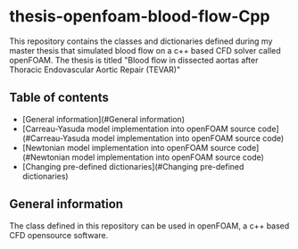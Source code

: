 # thesis-openfoam-blood-flow-Cpp
This repository contains the classes and dictionaries defined during my master thesis that simulated blood flow on a c++ based CFD solver called openFOAM. The thesis is titled "Blood flow in dissected aortas after Thoracic Endovascular Aortic Repair (TEVAR)"

## Table of contents
* [General information](#General information)
* [Carreau-Yasuda model implementation into openFOAM source code](#Carreau-Yasuda model implementation into openFOAM source code)
* [Newtonian model implementation into openFOAM source code](#Newtonian model implementation into openFOAM source code)
* [Changing pre-defined dictionaries](#Changing pre-defined dictionaries)

## General information
The class defined in this repository can be used in openFOAM, a c++ based CFD opensource software.

